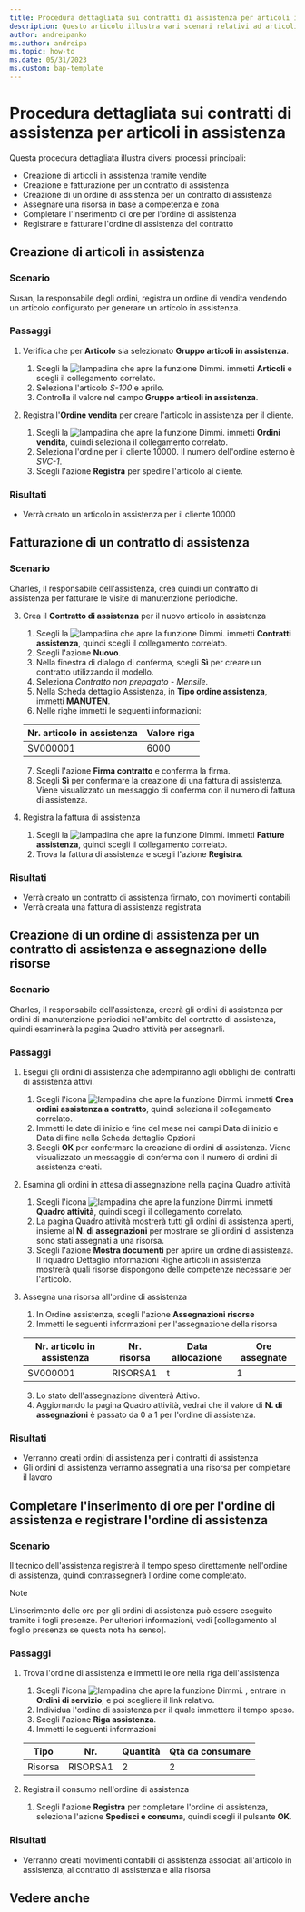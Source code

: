 ```yaml
---
title: Procedura dettagliata sui contratti di assistenza per articoli in assistenza
description: Questo articolo illustra vari scenari relativi ad articoli in assistenza e contratti di assistenza.
author: andreipanko
ms.author: andreipa
ms.topic: how-to
ms.date: 05/31/2023
ms.custom: bap-template
---
```


# <a name="walkthrough-of-service-contracts-for-service-items"></a>Procedura dettagliata sui contratti di assistenza per articoli in assistenza

Questa procedura dettagliata illustra diversi processi principali:

- Creazione di articoli in assistenza tramite vendite
- Creazione e fatturazione per un contratto di assistenza
- Creazione di un ordine di assistenza per un contratto di assistenza
- Assegnare una risorsa in base a competenza e zona
- Completare l'inserimento di ore per l'ordine di assistenza
- Registrare e fatturare l'ordine di assistenza del contratto

## <a name="creation-of-service-items"></a>Creazione di articoli in assistenza

### <a name="scenario"></a>Scenario

Susan, la responsabile degli ordini, registra un ordine di vendita vendendo un articolo configurato per generare un articolo in assistenza.  

### <a name="steps"></a>Passaggi

1. Verifica che per **Articolo** sia selezionato **Gruppo articoli in assistenza**.
   
    1. Scegli la ![lampadina che apre la funzione Dimmi.](../../media/ui-search/search_small.png "Informazioni sull'operazione che si desidera eseguire") immetti **Articoli** e scegli il collegamento correlato.  
    2. Seleziona l'articolo *S-100* e aprilo.
    3. Controlla il valore nel campo **Gruppo articoli in assistenza**.
       
2. Registra l'**Ordine vendita** per creare l'articolo in assistenza per il cliente.  

    1. Scegli la ![lampadina che apre la funzione Dimmi.](../../media/ui-search/search_small.png "Informazioni sull'operazione che si desidera eseguire") immetti **Ordini vendita**, quindi seleziona il collegamento correlato.  
    2. Seleziona l'ordine per il cliente 10000. Il numero dell'ordine esterno è *SVC-1*.
    3. Scegli l'azione **Registra** per spedire l'articolo al cliente.

### <a name="results"></a>Risultati

- Verrà creato un articolo in assistenza per il cliente 10000

## <a name="invoicing-a-service-contract"></a>Fatturazione di un contratto di assistenza

### <a name="scenario-1"></a>Scenario

Charles, il responsabile dell'assistenza, crea quindi un contratto di assistenza per fatturare le visite di manutenzione periodiche.

3. Crea il **Contratto di assistenza** per il nuovo articolo in assistenza
    1. Scegli la ![lampadina che apre la funzione Dimmi.](../../media/ui-search/search_small.png "Informazioni sull'operazione che si desidera eseguire") immetti **Contratti assistenza**, quindi scegli il collegamento correlato.
    2. Scegli l'azione **Nuovo**.  
    3. Nella finestra di dialogo di conferma, scegli **Sì** per creare un contratto utilizzando il modello. 
    4. Seleziona *Contratto non prepagato - Mensile*.
    5. Nella Scheda dettaglio Assistenza, in **Tipo ordine assistenza**, immetti **MANUTEN**.
    6. Nelle righe immetti le seguenti informazioni:

    |Nr. articolo in assistenza|Valore riga|  
    |----------------|----------|  
    |SV000001|6000|

    7. Scegli l'azione **Firma contratto** e conferma la firma.
    8. Scegli **Sì** per confermare la creazione di una fattura di assistenza. Viene visualizzato un messaggio di conferma con il numero di fattura di assistenza.

3. Registra la fattura di assistenza
   1. Scegli la ![lampadina che apre la funzione Dimmi.](../../media/ui-search/search_small.png "Informazioni sull'operazione che si desidera eseguire") immetti **Fatture assistenza**, quindi scegli il collegamento correlato.
   2. Trova la fattura di assistenza e scegli l'azione **Registra**.

### <a name="results-1"></a>Risultati

- Verrà creato un contratto di assistenza firmato, con movimenti contabili
- Verrà creata una fattura di assistenza registrata

## <a name="create-a-service-order-for-a-service-contract-and-assign-resources"></a>Creazione di un ordine di assistenza per un contratto di assistenza e assegnazione delle risorse

### <a name="scenario-2"></a>Scenario

Charles, il responsabile dell'assistenza, creerà gli ordini di assistenza per ordini di manutenzione periodici nell'ambito del contratto di assistenza, quindi esaminerà la pagina Quadro attività per assegnarli.

### <a name="steps-1"></a>Passaggi

1. Esegui gli ordini di assistenza che adempiranno agli obblighi dei contratti di assistenza attivi.
   1. Scegli l'icona ![lampadina che apre la funzione Dimmi.](../../media/ui-search/search_small.png "Informazioni sull'operazione che si desidera eseguire") immetti **Crea ordini assistenza a contratto**, quindi seleziona il collegamento correlato.
   2. Immetti le date di inizio e fine del mese nei campi Data di inizio e Data di fine nella Scheda dettaglio Opzioni
   3. Scegli **OK** per confermare la creazione di ordini di assistenza. Viene visualizzato un messaggio di conferma con il numero di ordini di assistenza creati.

2. Esamina gli ordini in attesa di assegnazione nella pagina Quadro attività
   1. Scegli l'icona ![lampadina che apre la funzione Dimmi.](../../media/ui-search/search_small.png "Informazioni sull'operazione che si desidera eseguire") immetti **Quadro attività**, quindi scegli il collegamento correlato.
   2. La pagina Quadro attività mostrerà tutti gli ordini di assistenza aperti, insieme al  **N. di assegnazioni** per mostrare se gli ordini di assistenza sono stati assegnati a una risorsa.
   3. Scegli l'azione **Mostra documenti** per aprire un ordine di assistenza.  Il riquadro Dettaglio informazioni Righe articoli in assistenza mostrerà quali risorse dispongono delle competenze necessarie per l'articolo.

3. Assegna una risorsa all'ordine di assistenza
   1. In Ordine assistenza, scegli l'azione **Assegnazioni risorse**
   2. Immetti le seguenti informazioni per l'assegnazione della risorsa

    |Nr. articolo in assistenza|Nr. risorsa|Data allocazione|Ore assegnate|
    |----------------|------------|---------------|---------------|  
    |SV000001|RISORSA1|t|1|

    3. Lo stato dell'assegnazione diventerà Attivo.
    4. Aggiornando la pagina Quadro attività, vedrai che il valore di **N. di assegnazioni** è passato da 0 a 1 per l'ordine di assistenza.

### <a name="results-2"></a>Risultati

- Verranno creati ordini di assistenza per i contratti di assistenza
- Gli ordini di assistenza verranno assegnati a una risorsa per completare il lavoro

## <a name="complete-the-time-entry-for-the-service-order-and-post-the-service-order"></a>Completare l'inserimento di ore per l'ordine di assistenza e registrare l'ordine di assistenza

### <a name="scenario-3"></a>Scenario

Il tecnico dell'assistenza registrerà il tempo speso direttamente nell'ordine di assistenza, quindi contrassegnerà l'ordine come completato.

> [!NOTE]
> L'inserimento delle ore per gli ordini di assistenza può essere eseguito tramite i fogli presenze. Per ulteriori informazioni, vedi [collegamento al foglio presenza se questa nota ha senso].

### <a name="steps-2"></a>Passaggi

1. Trova l'ordine di assistenza e immetti le ore nella riga dell'assistenza
   1. Scegli l'icona ![lampadina che apre la funzione Dimmi.](../../media/ui-search/search_small.png "Informazioni sull'operazione che si desidera eseguire") , entrare in **Ordini di servizio**, e poi scegliere il link relativo.
   2. Individua l'ordine di assistenza per il quale immettere il tempo speso.
   3. Scegli l'azione **Riga assistenza**.
   4. Immetti le seguenti informazioni

    |Tipo|Nr.|Quantità|Qtà da consumare|
    |----|---|--------|--------|   
    |Risorsa|RISORSA1|2|2|

2. Registra il consumo nell'ordine di assistenza
   1. Scegli l'azione **Registra** per completare l'ordine di assistenza, seleziona l'azione **Spedisci e consuma**, quindi scegli il pulsante **OK**.

### <a name="results-3"></a>Risultati

- Verranno creati movimenti contabili di assistenza associati all'articolo in assistenza, al contratto di assistenza e alla risorsa

## <a name="see-also"></a>Vedere anche
